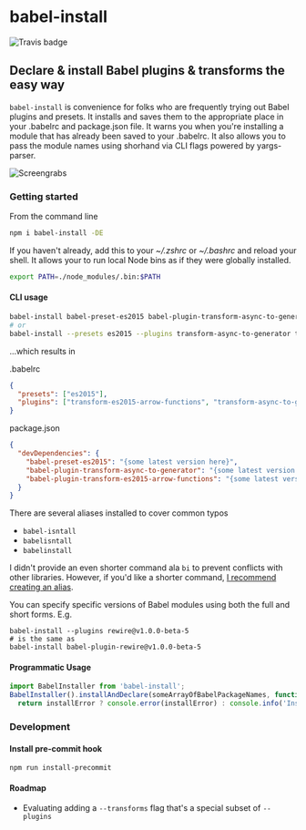 # babel-install

![Travis badge](https://travis-ci.org/jameswomack/babel-install.svg?branch=master)


## Declare &amp; install Babel plugins &amp; transforms the easy way

`babel-install` is convenience for folks who are frequently trying out Babel plugins and presets. It installs and saves them to the appropriate place in your .babelrc and package.json file. It warns you when you're installing a module that has already been saved to your .babelrc. It also allows you to pass the module names using shorhand via CLI flags powered by yargs-parser. 

![Screengrabs](http://i.imgur.com/Fe0vzkd.gif)

### Getting started
From the command line
```sh
npm i babel-install -DE
```

If you haven't already, add this to your *~/.zshrc* or *~/.bashrc* and reload your shell. It allows your to run local Node bins as if they were globally installed.
```sh
export PATH=./node_modules/.bin:$PATH
```

#### CLI usage
```sh
babel-install babel-preset-es2015 babel-plugin-transform-async-to-generator babel-plugin-transform-es2015-arrow-functions
# or
babel-install --presets es2015 --plugins transform-async-to-generator transform-es2015-arrow-functions
```

...which results in

.babelrc
```json
{
  "presets": ["es2015"],
  "plugins": ["transform-es2015-arrow-functions", "transform-async-to-generator"]
}
```

package.json
```json
{
  "devDependencies": {
    "babel-preset-es2015": "{some latest version here}",
    "babel-plugin-transform-async-to-generator": "{some latest version here}",
    "babel-plugin-transform-es2015-arrow-functions": "{some latest version here}",
  }
}
```

There are several aliases installed to cover common typos
* `babel-isntall`
* `babelisntall`
* `babelinstall`

I didn't provide an even shorter command ala `bi` to prevent conflicts with other libraries. However, if you'd like a shorter command, [I recommend creating an alias](https://github.com/robbyrussell/oh-my-zsh/blob/master/plugins/common-aliases/common-aliases.plugin.zsh).

You can specify specific versions of Babel modules using both the full and short forms. E.g.
```
babel-install --plugins rewire@v1.0.0-beta-5
# is the same as
babel-install babel-plugin-rewire@v1.0.0-beta-5
```

#### Programmatic Usage
```js
import BabelInstaller from 'babel-install';
BabelInstaller().installAndDeclare(someArrayOfBabelPackageNames, function (installError) {
  return installError ? console.error(installError) : console.info('Install succeeded');
```

### Development

#### Install pre-commit hook
```
npm run install-precommit
```

#### Roadmap
* Evaluating adding a `--transforms` flag that's a special subset of `--plugins`
